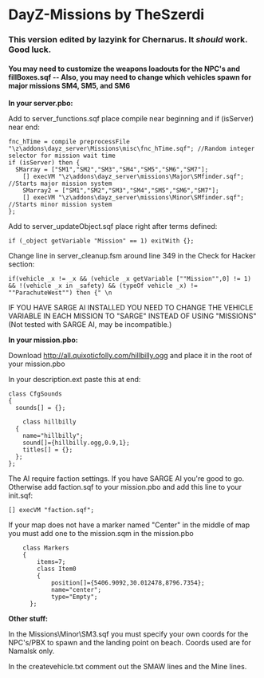 DayZ-Missions by TheSzerdi
=============

<h3>This version edited by lazyink for Chernarus. It <i>should</i> work. Good luck.</h3>
<h4>You may need to customize the weapons loadouts for the NPC's and fillBoxes.sqf -- Also, you may need to change which vehicles spawn for major missions SM4, SM5, and SM6</h4>

<b>In your server.pbo:</b>

Add to server_functions.sqf place compile near beginning and if (isServer) near end:

    fnc_hTime = compile preprocessFile "\z\addons\dayz_server\Missions\misc\fnc_hTime.sqf"; //Random integer selector for mission wait time
    if (isServer) then { 
      SMarray = ["SM1","SM2","SM3","SM4","SM5","SM6","SM7"];
        [] execVM "\z\addons\dayz_server\missions\Major\SMfinder.sqf"; //Starts major mission system
    	SMarray2 = ["SM1","SM2","SM3","SM4","SM5","SM6","SM7"];
    	[] execVM "\z\addons\dayz_server\missions\Minor\SMfinder.sqf"; //Starts minor mission system
    };

Add to server_updateObject.sqf place right after terms defined:

    if (_object getVariable "Mission" == 1) exitWith {};


Change line in server_cleanup.fsm around line 349 in the Check for Hacker section:

    if(vehicle _x != _x && (vehicle _x getVariable [""Mission"",0] != 1) && !(vehicle _x in _safety) && (typeOf vehicle _x) != ""ParachuteWest"") then {" \n

IF YOU HAVE SARGE AI INSTALLED YOU NEED TO CHANGE THE VEHICLE VARIABLE IN EACH MISSION TO "SARGE" INSTEAD OF USING "MISSIONS" (Not tested with SARGE AI, may be incompatible.)


<b>In your mission.pbo:</b>

Download http://all.quixoticfolly.com/hillbilly.ogg and place it in the root of your mission.pbo

In your description.ext paste this at end:

    class CfgSounds
    {
      sounds[] = {};
      
        class hillbilly
      {
        name="hillbilly";
        sound[]={hillbilly.ogg,0.9,1};
        titles[] = {};
      };
    };

The AI require faction settings. If you have SARGE AI you're good to go. Otherwise add faction.sqf to your mission.pbo and add this line to your init.sqf:

    [] execVM "faction.sqf";

If your map does not have a marker named "Center" in the middle of map you must add one to the mission.sqm in the mission.pbo

        class Markers
    	{
    		items=7;
    		class Item0
    		{
    			position[]={5406.9092,30.012478,8796.7354};
    			name="center";
    			type="Empty";
      	  };


<b>Other stuff:</b>

In the Missions\Minor\SM3.sqf you must specify your own coords for the NPC's/PBX to spawn and the landing point on beach. Coords used are for Namalsk only.

In the createvehicle.txt comment out the SMAW lines and the Mine lines.
